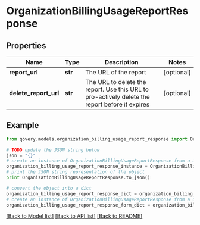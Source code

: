 # OrganizationBillingUsageReportResponse


## Properties
Name | Type | Description | Notes
------------ | ------------- | ------------- | -------------
**report_url** | **str** | The URL of the report | [optional] 
**delete_report_url** | **str** | The URL to delete the report. Use this URL to pro-actively delete the report before it expires | [optional] 

## Example

```python
from qovery.models.organization_billing_usage_report_response import OrganizationBillingUsageReportResponse

# TODO update the JSON string below
json = "{}"
# create an instance of OrganizationBillingUsageReportResponse from a JSON string
organization_billing_usage_report_response_instance = OrganizationBillingUsageReportResponse.from_json(json)
# print the JSON string representation of the object
print OrganizationBillingUsageReportResponse.to_json()

# convert the object into a dict
organization_billing_usage_report_response_dict = organization_billing_usage_report_response_instance.to_dict()
# create an instance of OrganizationBillingUsageReportResponse from a dict
organization_billing_usage_report_response_form_dict = organization_billing_usage_report_response.from_dict(organization_billing_usage_report_response_dict)
```
[[Back to Model list]](../README.md#documentation-for-models) [[Back to API list]](../README.md#documentation-for-api-endpoints) [[Back to README]](../README.md)


